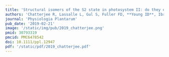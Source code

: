 ```yaml
---
title: 'Structural isomers of the S2 state in photosystem II: do they exist at room temperature and are they important for function?'
authors: 'Chatterjee R, Lassalle L, Gul S, Fuller FD, **Young ID**, Ibrahim M, de Lichtenberg C, Cheah MH, Zouni A, Messinger J, Yachandra VK, Kern J, Yano J.'
journal: 'Physiologia Plantarum'
pub_date: '2019-02-21'
image: '/static/img/pub/2019_chatterjee.png'
pmid: 30793319
pmcid: PMC6478542
doi: 10.1111/ppl.12947
pdf: '/static/pdf/2019_chatterjee.pdf'
---
```


